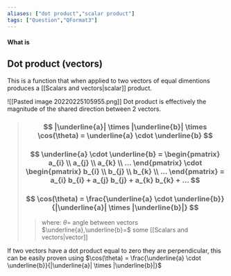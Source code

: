 ```yaml
---
aliases: ["dot product","scalar product"]
tags: ["Question","QFormat3"]
---
```


#### What is
## Dot product (vectors)

This is a function that when applied to two vectors of equal dimentions produces a [[Scalars and vectors|scalar]] product. 

![[Pasted image 20220225105955.png]]
Dot product is effectively the magnitude of the shared direction between 2 vectors.

> ### $$ |\underline{a}| \times |\underline{b}| \times \cos(\theta) = \underline{a} \cdot \underline{b} $$ 
> ### $$ \underline{a} \cdot \underline{b} = \begin{pmatrix} a_{i} \\ a_{j} \\ a_{k} \\ ... \end{pmatrix} \cdot \begin{pmatrix} b_{i} \\ b_{j} \\ b_{k} \\ ... \end{pmatrix} = a_{i} b_{i} + a_{j} b_{j} + a_{k} b_{k} + ... $$
> ### $$ \cos(\theta) = \frac{\underline{a} \cdot \underline{b}}{|\underline{a}| \times |\underline{b}|} $$
>> where:
>> $\theta=$ angle between vectors
>> $\underline{a},\underline{b}=$ some [[Scalars and vectors|vector]]

If two vectors have a dot product equal to zero they are perpendicular, this can be easily proven using $\cos(\theta) = \frac{\underline{a} \cdot \underline{b}}{|\underline{a}| \times |\underline{b}|}$